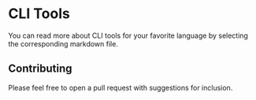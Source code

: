 # CLI Tools

You can read more about CLI tools for your favorite language by selecting the
corresponding markdown file.

## Contributing

Please feel free to open a pull request with suggestions for inclusion.
